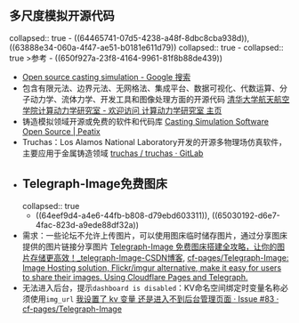## 多尺度模拟开源代码
collapsed:: true
	- ((64465741-07d5-4238-a48f-8dbc8cba938d)), ((63888e34-060a-4f47-ae51-b0181e611d79))
	  collapsed:: true
		- collapsed:: true
		  >参考
			- ((650f927a-23f8-4164-9961-81f8b88de439))
- [Open source casting simulation - Google 搜索](https://www.google.com/search?q=Open+source+casting+simulation&client=firefox-b-d&sca_esv=3ffb8f4f6ca8e7f9&ei=Vo4BZpSRN7bQ1e8PyaSV8A4&ved=0ahUKEwiUlLbx04-FAxU2aPUHHUlSBe4Q4dUDCBA&uact=5&oq=Open+source+casting+simulation&gs_lp=Egxnd3Mtd2l6LXNlcnAiHk9wZW4gc291cmNlIGNhc3Rpbmcgc2ltdWxhdGlvbjIHEAAYgAQYE0ioCFDoBVjoBXABeAGQAQCYAbgBoAG4AaoBAzAuMbgBA8gBAPgBAZgCAqACvwHCAgoQABhHGNYEGLADmAMAiAYBkAYKkgcDMS4xoAeOAQ&sclient=gws-wiz-serp)
- 包含有限元法、边界元法、无网格法、集成平台、数据可视化、代数运算、分子动力学、流体力学、开发工具和图像处理方面的开源代码 [清华大学航天航空学院计算动力学研究室 - 欢迎访问 计算动力学研究室 主页](http://comdyn.hy.tsinghua.edu.cn/)
- 铸造模拟领域开源或免费的软件和代码库 [Casting Simulation Software Open Source | Peatix](https://casting-simulation-software-open-source.peatix.com/)
- Truchas：Los Alamos National Laboratory开发的开源多物理场仿真软件，主要应用于金属铸造领域 [truchas / truchas · GitLab](https://gitlab.com/truchas/truchas)
- ## Telegraph-Image免费图床
  collapsed:: true
	- ((64eef9d4-a4e6-44fb-b808-d79ebd603311)), ((65030192-d6e7-4fac-823d-a9ede88df32a))
- 需求：一些论坛不允许上传图片，可以使用图床临时储存图片，通过分享图床提供的图片链接分享图片 [Telegraph-Image 免费图床搭建全攻略，让你的图片存储更高效！_telegraph-lmage-CSDN博客](https://blog.csdn.net/qq_52475653/article/details/134725529), [cf-pages/Telegraph-Image: Image Hosting solution, Flickr/imgur alternative, make it easy for users to share their images. Using Cloudflare Pages and Telegraph.](https://github.com/cf-pages/Telegraph-Image)
- 无法进入后台，提示`dashboard is disabled`：KV命名空间绑定时变量名称必须使用`img_url` [我设置了 kv 变量 还是进入不到后台管理页面 · Issue #83 · cf-pages/Telegraph-Image](https://github.com/cf-pages/Telegraph-Image/issues/83)